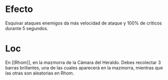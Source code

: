 # Efecto
Esquivar ataques enemigos da más velocidad de ataque y 100% de críticos durante 5 segundos.
# Loc
En [[Rhom]], en la mazmorra de la Cámara del Heraldo. Debes recolectar 3 barras brillantes, una de las cuales aparecerá en la mazmorra, mientras que las otras son aleatorias en Rhom.